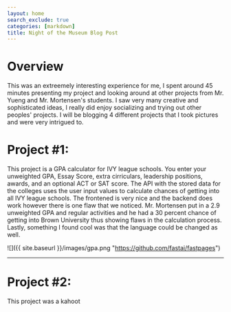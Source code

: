 ```yaml
---
layout: home
search_exclude: true
categories: [markdown]
title: Night of the Museum Blog Post
---
```


# Overview
This was an extreemely interesting experience for me, I spent around 45 minutes presenting my project and looking around at other projects from Mr. Yueng and Mr. Mortensen's students. I saw very many creative and sophisticated ideas, I really did enjoy socializing and trying out other peoples' projects. 
I will be blogging 4 different projects that I took pictures and were very intrigued to.

# Project #1:
This project is a GPA calculator for IVY league schools. You enter your unweighted GPA, Essay Score, extra cirriculars, leadership positions, awards, and an optional ACT or SAT score. The API with the stored data for the colleges uses the user input values to calculate chances of getting into all IVY league schools. The frontened is very nice and the backend does work however there is one flaw that we noticed. Mr. Mortensen put in a 2.9 unweighted GPA and regular activities and he had a 30 percent chance of getting into Brown University thus showing flaws in the calculation process. Lastly, something I found cool was that the language could be changed as well.

![]({{ site.baseurl }}/images/gpa.png "https://github.com/fastai/fastpages")

---
# Project #2:
This project was a kahoot 